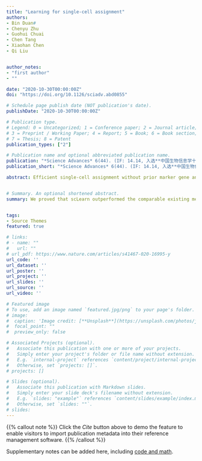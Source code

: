 ```yaml
---
title: "Learning for single-cell assignment"
authors:
- Bin Duan#
- Chenyu Zhu
- Guohui Chuai
- Chen Tang
- Xiaohan Chen
- Qi Liu


author_notes:
- "first author"
- ""

date: "2020-10-30T00:00:00Z"
doi: "https://doi.org/10.1126/sciadv.abd0855"

# Schedule page publish date (NOT publication's date).
publishDate: "2020-10-30T00:00:00Z"

# Publication type.
# Legend: 0 = Uncategorized; 1 = Conference paper; 2 = Journal article;
# 3 = Preprint / Working Paper; 4 = Report; 5 = Book; 6 = Book section;
# 7 = Thesis; 8 = Patent
publication_types: ["2"]

# Publication name and optional abbreviated publication name.
publication: "*Science Advances* 6(44). (IF: 14.14, 入选**中国生物信息学十大进展**)"
publication_short: "*Science Advances* 6(44). (IF: 14.14, 入选**中国生物信息学十大进展**)"

abstract: Efficient single-cell assignment without prior marker gene annotations is essential for single-cell sequencing data analysis. Current methods, however, have limited effectiveness for distinct single-cell assignment. They failed to achieve a well-generalized performance in different tasks because of the inherent heterogeneity of different single-cell sequencing datasets and different single-cell types. Furthermore, current methods are inefficient to identify novel cell types that are absent in the reference datasets. To this end, we present scLearn, a learning-based framework that automatically infers quantitative measurement/similarity and threshold that can be used for different single-cell assignment tasks, achieving a well-generalized assignment performance on different single-cell types. We evaluated scLearn on a comprehensive set of publicly available benchmark datasets. [**scLearn github**](https://github.com/DuanLab1/scLearn).


# Summary. An optional shortened abstract.
summary: We proved that scLearn outperformed the comparable existing methods for single-cell assignment from various aspects, demonstrating state-of-the-art effectiveness with a reliable and generalized single-cell type identification and categorizing ability.


tags:
- Source Themes
featured: true

# links:
# - name: ""
#   url: ""
# url_pdf: https://www.nature.com/articles/s41467-020-16995-y
url_code: ''
url_dataset: ''
url_poster: ''
url_project: ''
url_slides: ''
url_source: ''
url_video: ''

# Featured image
# To use, add an image named `featured.jpg/png` to your page's folder. 
# image:
#  caption: 'Image credit: [**Unsplash**](https://unsplash.com/photos/jdD8gXaTZsc)'
#  focal_point: ""
#  preview_only: false

# Associated Projects (optional).
#   Associate this publication with one or more of your projects.
#   Simply enter your project's folder or file name without extension.
#   E.g. `internal-project` references `content/project/internal-project/index.md`.
#   Otherwise, set `projects: []`.
# projects: []

# Slides (optional).
#   Associate this publication with Markdown slides.
#   Simply enter your slide deck's filename without extension.
#   E.g. `slides: "example"` references `content/slides/example/index.md`.
#   Otherwise, set `slides: ""`.
# slides:
---
```


{{% callout note %}}
Click the *Cite* button above to demo the feature to enable visitors to import publication metadata into their reference management software.
{{% /callout %}}

Supplementary notes can be added here, including [code and math](https://sourcethemes.com/academic/docs/writing-markdown-latex/).
